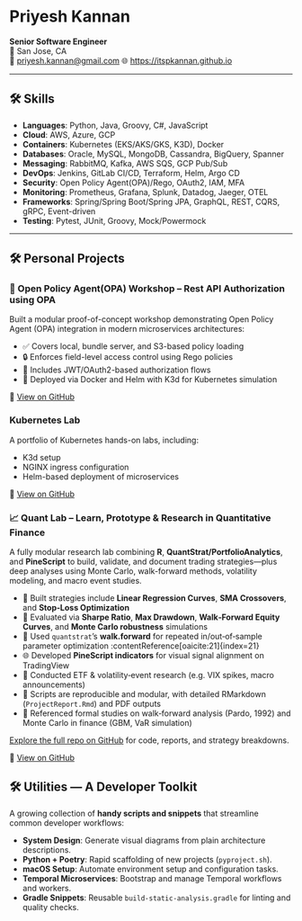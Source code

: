 # Priyesh Kannan

**Senior Software Engineer**  
📍 San Jose, CA  
📧 priyesh.kannan@gmail.com
🌐 https://itspkannan.github.io

---

## 🛠 Skills

- **Languages**: Python, Java, Groovy, C#, JavaScript  
- **Cloud**: AWS, Azure, GCP  
- **Containers**: Kubernetes (EKS/AKS/GKS, K3D), Docker  
- **Databases**: Oracle, MySQL, MongoDB, Cassandra, BigQuery, Spanner  
- **Messaging**: RabbitMQ, Kafka, AWS SQS, GCP Pub/Sub  
- **DevOps**: Jenkins, GitLab CI/CD, Terraform, Helm, Argo CD  
- **Security**: Open Policy Agent(OPA)/Rego, OAuth2, IAM, MFA  
- **Monitoring**: Prometheus, Grafana, Splunk, Datadog, Jaeger, OTEL  
- **Frameworks**: Spring/Spring Boot/Spring JPA, GraphQL, REST, CQRS, gRPC, Event-driven  
- **Testing**: Pytest, JUnit, Groovy, Mock/Powermock

--- 

## 🛠️ Personal Projects

### 🔐 Open Policy Agent(OPA) Workshop – Rest API Authorization using OPA

Built a modular proof-of-concept workshop demonstrating Open Policy Agent (OPA) integration in modern microservices architectures:

- ✅ Covers local, bundle server, and S3-based policy loading
- 🔒 Enforces field-level access control using Rego policies
- 🧪 Includes JWT/OAuth2-based authorization flows
- 🚀 Deployed via Docker and Helm with K3d for Kubernetes simulation

🔗 [View on GitHub](https://github.com/itspkannan/OPA-Workshop)

### Kubernetes Lab

A portfolio of Kubernetes hands-on labs, including:
- K3d setup
- NGINX ingress configuration
- Helm-based deployment of microservices

🔗 [View on GitHub](https://github.com/itspkannan/kubernetes_lab)

### 📈 Quant Lab – Learn, Prototype & Research in Quantitative Finance

A fully modular research lab combining **R**, **QuantStrat/PortfolioAnalytics**, and **PineScript** to build, validate, and document trading strategies—plus deep analyses using Monte Carlo, walk-forward methods, volatility modeling, and macro event studies.

- 🔁 Built strategies include **Linear Regression Curves**, **SMA Crossovers**, and **Stop‑Loss Optimization**  
- 🎯 Evaluated via **Sharpe Ratio**, **Max Drawdown**, **Walk‑Forward Equity Curves**, and **Monte Carlo robustness** simulations  
- 🧪 Used `quantstrat`’s **walk.forward** for repeated in/out‑of‑sample parameter optimization :contentReference[oaicite:21]{index=21}  
- 🌐 Developed **PineScript indicators** for visual signal alignment on TradingView  
- 🧠 Conducted ETF & volatility‑event research (e.g. VIX spikes, macro announcements)  
- 📁 Scripts are reproducible and modular, with detailed RMarkdown (`ProjectReport.Rmd`) and PDF outputs  
- 📖 Referenced formal studies on walk‑forward analysis (Pardo, 1992) and Monte Carlo in finance (GBM, VaR simulation)


[Explore the full repo on GitHub](https://github.com/itspkannan/quant-lab) for code, reports, and strategy breakdowns.


🔗 [View on GitHub](https://github.com/itspkannan/quant-lab)


## 🛠️ Utilities — A Developer Toolkit

A growing collection of **handy scripts and snippets** that streamline common developer workflows:

* **System Design**: Generate visual diagrams from plain architecture descriptions.
* **Python + Poetry**: Rapid scaffolding of new projects (`pyproject.sh`).
* **macOS Setup**: Automate environment setup and configuration tasks.
* **Temporal Microservices**: Bootstrap and manage Temporal workflows and workers.
* **Gradle Snippets**: Reusable `build-static-analysis.gradle` for linting and quality checks.

